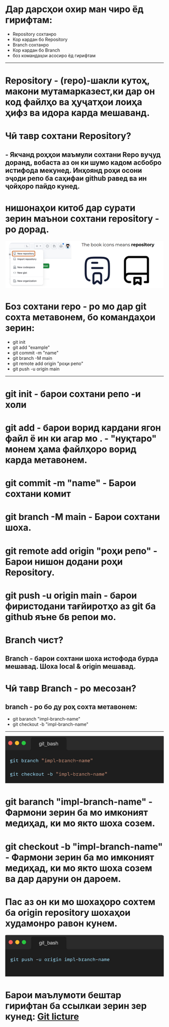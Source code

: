 # Дар дарсҳои охир ман чиро ёд гирифтам:

- Repository сохтанро
- Кор кардан бо Repository
- Branch сохтанро
- Кор кардан бо Branch
- боз командаҳои асосиро ёд гирифтам
---

# Repository  - (repo)-шакли кутоҳ, макони мутамарказест,ки дар он код файлҳо ва ҳуҷатҳои лоиҳа ҳифз ва идора карда мешаванд.

# Чӣ тавр сохтани Repository?
## - Якчанд роҳҳои маъмули сохтани Repo вуҷуд доранд, вобаста аз он ки шумо кадом асбобро истифода мекунед. Инҳоянд роҳи осони эҷоди репо ба саҳифаи github равед ва ин ҷойҳоро пайдо кунед.
# нишонаҳои китоб дар сурати зерин маънои сохтани repository - ро дорад.

![repository](./repo.jpg)

# Боз сохтани repo - ро мо дар git сохта метавонем, бо командаҳои зерин:
- git init
- git add "example"
- git commit -m "name"
- git branch -M main
- git remote add origin "роҳи репо"
- git push -u origin main
---

# git init - барои сохтани репо -и холи
# git add  - барои ворид кардани ягон файл ё ин ки агар мо . - "нуқтаро" монем ҳама файлҳоро ворид карда метавонем.
# git commit -m "name" - Барои сохтани комит
# git branch -M main -  Барои сохтани шоха.
# git remote add origin "роҳи репо" - Барои нишон додани роҳи Repository.
# git push -u origin main - барои фиристодани тағйиротҳо аз git ба github яъне бв репои мо.

# Branch чист?
## Branch - барои сохтани шоха истофода бурда мешавад. Шоха local & origin мешавад.
# Чӣ тавр Branch - ро месозан?
## branch - ро бо ду роҳ сохта метавонем:
- git baranch "impl-branch-name"
- git checkout -b "impl-branch-name"
---
![branch](./git-1.jpg)
# git baranch "impl-branch-name" - Фармони зерин ба мо имконият медиҳад, ки мо якто шоха созем.
# git checkout -b "impl-branch-name" - Фармони зерин ба мо имконият медиҳад, ки мо якто шоха созем ва дар даруни он дароем.

# Пас аз он ки мо шохаҳоро сохтем ба origin repository шохаҳои худамонро равон кунем.

![push](./git-2.jpg)

# Барои маълумоти бештар гирифтан ба ссылкаи зерин зер кунед: [Git licture](https://www.canva.com/design/DAGVUpzDTpU/NG4q5FXH4TRe4yvetU3N-g/view?utm_content=DAGVUpzDTpU&utm_campaign=designshare&utm_medium=link&utm_source=editor#10)



